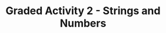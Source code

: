 ---
title: Graded Activity 2 - Strings and Numbers
excerpt: Learn how to make variables in javascript and render them on an html page
points: 5
type: assignment
status: announced
---